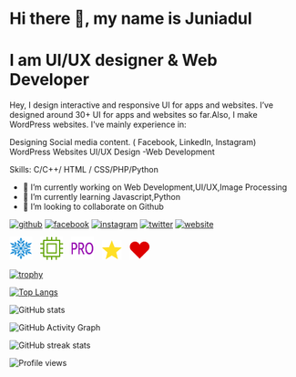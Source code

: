


# Hi there 👋, my name is  Juniadul
# I am UI/UX designer & Web Developer


Hey, I design interactive and responsive UI for apps and websites. I’ve designed around 30+ UI for apps and websites so far.Also, I make WordPress websites. I've mainly experience in:

Designing Social media content. ( Facebook, LinkedIn, Instagram)
WordPress Websites
UI/UX Design -Web Development

Skills: C/C++/ HTML / CSS/PHP/Python

- 🔭 I’m currently working on Web Development,UI/UX,Image Processing 
- 🌱 I’m currently learning Javascript,Python 
- 👯 I’m looking to collaborate on Github 


[<img src='https://cdn.jsdelivr.net/npm/simple-icons@3.0.1/icons/github.svg' alt='github' height='40'>](https://github.com/Juniadul)  [<img src='https://cdn.jsdelivr.net/npm/simple-icons@3.0.1/icons/facebook.svg' alt='facebook' height='40'>](https://www.facebook.com/https://www.facebook.com/rownak.alienz.9/)  [<img src='https://cdn.jsdelivr.net/npm/simple-icons@3.0.1/icons/instagram.svg' alt='instagram' height='40'>](https://www.instagram.com/rownak.21/)  [<img src='https://cdn.jsdelivr.net/npm/simple-icons@3.0.1/icons/twitter.svg' alt='twitter' height='40'>](https://twitter.com/https://twitter.com/Rownak89462085)  [<img src='https://cdn.jsdelivr.net/npm/simple-icons@3.0.1/icons/icloud.svg' alt='website' height='40'>](https://juniadul.my.canva.site/)  

<a href='https://archiveprogram.github.com/'><img src='https://raw.githubusercontent.com/acervenky/animated-github-badges/master/assets/acbadge.gif' width='40' height='40'></a> <a href='https://docs.github.com/en/developers'><img src='https://raw.githubusercontent.com/acervenky/animated-github-badges/master/assets/devbadge.gif' width='40' height='40'></a> <a href='https://github.com/pricing'><img src='https://raw.githubusercontent.com/acervenky/animated-github-badges/master/assets/pro.gif' width='40' height='40'></a> <a href='https://stars.github.com/'><img src='https://raw.githubusercontent.com/acervenky/animated-github-badges/master/assets/starbadge.gif' width='35' height='35'></a> <a href='https://docs.github.com/en/github/supporting-the-open-source-community-with-github-sponsors'><img src='https://raw.githubusercontent.com/acervenky/animated-github-badges/master/assets/sponsorbadge.gif' width='35' height='35'></a> 

[![trophy](https://github-profile-trophy.vercel.app/?username=Juniadul)](https://github.com/ryo-ma/github-profile-trophy)

[![Top Langs](https://github-readme-stats.vercel.app/api/top-langs/?username=Juniadul)](https://github.com/anuraghazra/github-readme-stats)

![GitHub stats](https://github-readme-stats.vercel.app/api?username=Juniadul&show_icons=true&count_private=true)  

![GitHub Activity Graph](https://activity-graph.herokuapp.com/graph?username=Juniadul)  

![GitHub streak stats](https://streak-stats.demolab.com/?user=Juniadul)  

![Profile views](https://gpvc.arturio.dev/Juniadul)  
